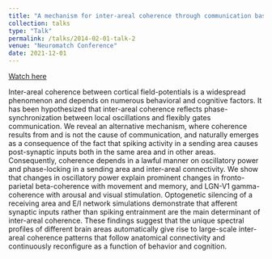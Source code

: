 ```yaml
---
title: "A mechanism for inter-areal coherence through communication based on connectivity and oscillatory power"
collection: talks
type: "Talk"
permalink: /talks/2014-02-01-talk-2
venue: "Neuromatch Conference"
date: 2021-12-01
---
```


[Watch here](https://www.youtube.com/watch?v=SoBPoRGQBD4)

Inter-areal coherence between cortical field-potentials is a widespread phenomenon and depends on numerous behavioral and cognitive factors. It has been hypothesized that inter-areal coherence reflects phase-synchronization between local oscillations and flexibly gates communication. We reveal an alternative mechanism, where coherence results from and is not the cause of communication, and naturally emerges as a consequence of the fact that spiking activity in a sending area causes post-synaptic inputs both in the same area and in other areas. Consequently, coherence depends in a lawful manner on oscillatory power and phase-locking in a sending area and inter-areal connectivity. We show that changes in oscillatory power explain prominent changes in fronto-parietal beta-coherence with movement and memory, and LGN-V1 gamma-coherence with arousal and visual stimulation. Optogenetic silencing of a receiving area and E/I network simulations demonstrate that afferent synaptic inputs rather than spiking entrainment are the main determinant of inter-areal coherence. These findings suggest that the unique spectral profiles of different brain areas automatically give rise to large-scale inter-areal coherence patterns that follow anatomical connectivity and continuously reconfigure as a function of behavior and cognition.

